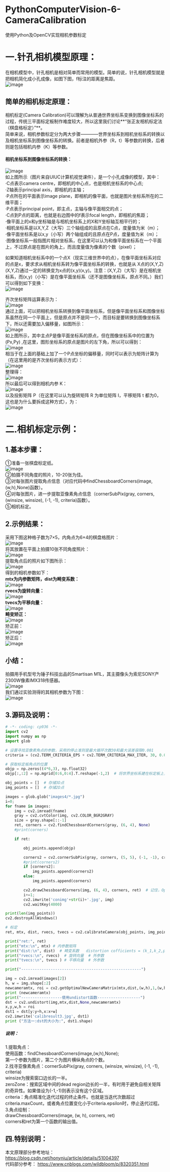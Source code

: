 # PythonComputerVision-6-CameraCalibration
使用Python及OpenCV实现相机参数标定
# 一.针孔相机模型原理：
在相机模型中，针孔相机是相对简单而常用的模型。简单的说，针孔相机模型就是把相机简化成小孔成像，如图下图，f标注的距离是焦距。  
![image](https://github.com/Nocami/PythonComputerVision-6-CameraCalibration/blob/master/images/1.jpg)  
## 简单的相机标定原理：
相机标定(Camera Calibration)可以理解为从普通世界坐标系变换到图像坐标系的过程，传统三平面标定板制作难度较大，所以这里我们讨论**“张正友相机标定法（棋盘格标定）”**。  
简单来说，相机参数标定分为两大步骤————世界坐标系到相机坐标系的转换以及相机坐标系到图像坐标系的转换。前者是相机外参（R，t）等参数的转换，后者则是包括相机内参（K）等参数。  
#### 相机坐标系到图像坐标系的转换：
![image](https://github.com/Nocami/PythonComputerVision-6-CameraCalibration/blob/master/images/2.jpg)  
如上图所示（图片来自UIUC计算机视觉课件），是一个小孔成像的模型，其中：  
·C点表示camera centre，即相机的中心点，也是相机坐标系的中心点;  
·Z轴表示principal axis，即相机的主轴；  
·P点所在的平面表示image plane，即相机的像平面，也就是图片坐标系所在的二维平面；  
·P点表示principal point，即主点，主轴与像平面相交的点；  
·C点到P点的距离，也就是右边图中的f表示focal length，即相机的焦距；  
·像平面上的x和y坐标轴是与相机坐标系上的X和Y坐标轴互相平行的；  
·相机坐标系是以X,Y,Z（大写）三个轴组成的且原点在C点，度量值为米（m）；  
·像平面坐标系是以x,y（小写）两个轴组成的且原点在P点，度量值为米（m）；  
·图像坐标系一般指图片相对坐标系，在这里可以认为和像平面坐标系在一个平面上，不过原点是在图片的角上，而且度量值为像素的个数（pixel）；  
  
  如果知道相机坐标系中的一个点X（现实三维世界中的点），在像平面坐标系对应的点是x，要求求从相机坐标系转为像平面坐标系的转换，也就是从 X点的(X,Y,Z)(X,Y,Z)通过一定的转换变为x点的(x,y)(x,y)。注意：(X,Y,Z)（大写）是在相机坐标系，而(x,y)（小写）是在像平面坐标系（还不是图像坐标系，原点不同。）我们可以得到如下变换：  
  ![image](https://github.com/Nocami/PythonComputerVision-6-CameraCalibration/blob/master/images/3.jpg)  
  
齐次坐标矩阵运算表示为：  
![image](https://github.com/Nocami/PythonComputerVision-6-CameraCalibration/blob/master/images/4.jpg)  
通过上面，可以把相机坐标系转换到像平面坐标系，但是像平面坐标系和图像坐标系虽然在同一个平面上，但是原点并不是同一个，而目标是要转换到图像坐标系下，所以还需要加入偏移量，如图所示：  
![image](https://github.com/Nocami/PythonComputerVision-6-CameraCalibration/blob/master/images/5.jpg)  
如上图所示，其中主点P是像平面坐标系的原点，但在图像坐标系中的位置为(Px,Py) ,在这里，图形坐标系的原点是图片的左下角，所以可以得到：  
![image](https://github.com/Nocami/PythonComputerVision-6-CameraCalibration/blob/master/images/6.jpg)  
相当于在上面的基础上加了一个P点坐标的偏移量，同时可以表示为矩阵计算为（在这里用的是齐次坐标的表示方式）：  
![image](https://github.com/Nocami/PythonComputerVision-6-CameraCalibration/blob/master/images/7.jpg)  
整理得：  
![image](https://github.com/Nocami/PythonComputerVision-6-CameraCalibration/blob/master/images/8.jpg)  
所以最后可以得到相机内参 K：  
![image](https://github.com/Nocami/PythonComputerVision-6-CameraCalibration/blob/master/images/9.jpg)  
以及投影矩阵 P（在这里可以认为旋转矩阵 R 为单位矩阵 I，平移矩阵 t 都为0，这也是为什么要拆成这种方式），为：  
![image](https://github.com/Nocami/PythonComputerVision-6-CameraCalibration/blob/master/images/10.jpg)  
# 二.相机标定示例：  
## 1.基本步骤：
①准备一张棋盘标定纸。  
![image](https://github.com/Nocami/PythonComputerVision-6-CameraCalibration/blob/master/images/0.jpg)  
②拍摄不同角度的照片，10-20张为佳。  
③对每张图片提取角点信息（对应代码中findChessboardCorners(image,(w,h),None)函数）。  
④对每张图片，进一步提取亚像素角点信息（cornerSubPix(gray, corners, (winsize, winsize), (-1, -1), criteria)函数）。  
⑤相机标定。  
## 2.示例结果：
采用下图这种格子数为7×5，内角点为6×4的棋盘格图片：  
![image](https://github.com/Nocami/PythonComputerVision-6-CameraCalibration/blob/master/images/111.jpg)  
将其放置在平面上拍摄10张不同角度照片：  
![image](https://github.com/Nocami/PythonComputerVision-6-CameraCalibration/blob/master/images/112.jpg)  
提取角点后的照片如下图所示：  
![image](https://github.com/Nocami/PythonComputerVision-6-CameraCalibration/blob/master/images/113.jpg)  
得到的相机参数如下：  
**mtx为内参数矩阵，dist为畸变系数：**  
![image](https://github.com/Nocami/PythonComputerVision-6-CameraCalibration/blob/master/images/114.jpg)  
**rvecs为旋转向量：**  
![image](https://github.com/Nocami/PythonComputerVision-6-CameraCalibration/blob/master/images/115.jpg)  
**tvecs为平移向量：**  
![image](https://github.com/Nocami/PythonComputerVision-6-CameraCalibration/blob/master/images/116.jpg)  
**畸变矫正：**  
![image](https://github.com/Nocami/PythonComputerVision-6-CameraCalibration/blob/master/images/118.jpg)  
矫正前：  
![image](https://github.com/Nocami/PythonComputerVision-6-CameraCalibration/blob/master/images/13.jpg)  
矫正后：  
![image](https://github.com/Nocami/PythonComputerVision-6-CameraCalibration/blob/master/images/111.jpg)  
## 小结：  
拍摄用手机型号为锤子科技出品的Smartisan M1L，其主摄像头为索尼SONY产2300W像素IMX318传感器。  
![image](https://github.com/Nocami/PythonComputerVision-6-CameraCalibration/blob/master/images/t1.jpg)  
我们通过实验测得的其相机参数为下图：  
![image](https://github.com/Nocami/PythonComputerVision-6-CameraCalibration/blob/master/images/117.jpg)
## 3.源码及说明：
~~~python
# -*- coding: cp936 -*-
import cv2
import numpy as np
import glob

# 设置寻找亚像素角点的参数，采用的停止准则是最大循环次数30和最大误差容限0.001
criteria = (cv2.TERM_CRITERIA_EPS + cv2.TERM_CRITERIA_MAX_ITER, 30, 0.001)

# 获取标定板角点的位置
objp = np.zeros((4*6,3), np.float32)
objp[:,:2] = np.mgrid[0:6,0:4].T.reshape(-1,2)  # 将世界坐标系建在标定板上，所有点的Z坐标全部为0，所以只需要赋值x和y

obj_points = []  # 存储3D点
img_points = []  # 存储2D点

images = glob.glob("images4/*.jpg")
i=0;
for fname in images:
    img = cv2.imread(fname)
    gray = cv2.cvtColor(img, cv2.COLOR_BGR2GRAY)
    size = gray.shape[::-1]
    ret, corners = cv2.findChessboardCorners(gray, (6, 4), None)
    #print(corners)

    if ret:

        obj_points.append(objp)

        corners2 = cv2.cornerSubPix(gray, corners, (5, 5), (-1, -1), criteria)  # 在原角点的基础上寻找亚像素角点
        #print(corners2)
        if [corners2]:
            img_points.append(corners2)
        else:
            img_points.append(corners)

        cv2.drawChessboardCorners(img, (6, 4), corners, ret)  # 记住，OpenCV的绘制函数一般无返回值
        i+=1;
        cv2.imwrite('conimg'+str(i)+'.jpg', img)
        cv2.waitKey(4000)

print(len(img_points))
cv2.destroyAllWindows()

# 标定
ret, mtx, dist, rvecs, tvecs = cv2.calibrateCamera(obj_points, img_points, size, None, None)

print("ret:", ret)
print("mtx:\n", mtx) # 内参数矩阵
print("dist:\n", dist)  # 畸变系数   distortion cofficients = (k_1,k_2,p_1,p_2,k_3)
print("rvecs:\n", rvecs)  # 旋转向量  # 外参数
print("tvecs:\n", tvecs ) # 平移向量  # 外参数

print("-----------------------------------------------------")

img = cv2.imread(images[2])
h, w = img.shape[:2]
newcameramtx, roi = cv2.getOptimalNewCameraMatrix(mtx,dist,(w,h),1,(w,h))#显示更大范围的图片（正常重映射之后会删掉一部分图像）
print (newcameramtx)
print("------------------使用undistort函数-------------------")
dst = cv2.undistort(img,mtx,dist,None,newcameramtx)
x,y,w,h = roi
dst1 = dst[y:y+h,x:x+w]
cv2.imwrite('calibresult3.jpg', dst1)
print ("方法一:dst的大小为:", dst1.shape)

~~~
##### 说明：
1.提取角点：  
使用函数：findChessboardCorners(image,(w,h),None);  
第一个参数为图片，第二个为图片横纵角点的个数。  
2.找寻亚像素角点：cornerSubPix(gray, corners, (winsize, winsize), (-1, -1), criteria)  
winsize为搜索窗口边长的一半。  
zeroZone：搜索区域中间的dead region边长的一半，有时用于避免自相关矩阵的奇异性。如果值设为(-1,-1)则表示没有这个区域。  
criteria：角点精准化迭代过程的终止条件。也就是当迭代次数超过criteria.maxCount，或者角点位置变化小于criteria.epsilon时，停止迭代过程。  
3.角点绘制：  
drawChessboardCorners(image, (w, h), corners, ret)  
corners和ret为第一个函数的输出值。  
## 四.特别说明：  
本文原理部分参考地址：https://blog.csdn.net/honyniu/article/details/51004397  
代码部分参考： https://www.cnblogs.com/wildbloom/p/8320351.html  

